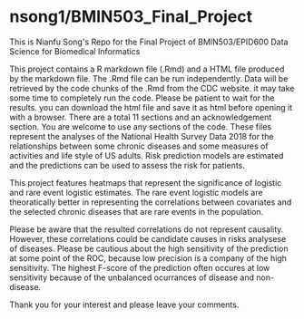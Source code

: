 # nsong1/BMIN503_Final_Project

This is Nianfu Song's Repo for the Final Project of BMIN503/EPID600 Data Science for Biomedical Informatics 

This project contains a R markdown file (.Rmd) and a HTML file produced by the markdown file. The .Rmd file can be run independently. Data will be retrieved by the code chunks of the .Rmd from the CDC website. it may take some time to completely run the code. Please be patient to wait for the results.  you can download the html file and save it as html before opening it with a browser. There are a total 11 sections and an acknowledgement section. You are welcome to use any sections of the code. These files represent the analyses of the National Health Survey Data 2018 for the relationships between some chronic diseases and some measures of activities and life style of US adults. Risk prediction models are estimated and the predictions can be used to assess the risk for patients. 

This project features heatmaps that represent the significance of logistic and rare event logistic estimates. The rare event logistic models are theoratically better in representing the correlations between covariates and the selected chronic diseases that are rare events in the population. 

Please be aware that the resulted correlations do not represent causality. However, these correlations could be candidate causes in risks analysese of diseases. Please be cautious about the high sensitivity of the prediction at some point of the ROC, because low precision is a company of the high sensitivity. The highest F-score of the prediction often occures at low sensitivity because of the unbalanced ocurrances of disease and non-disease. 

Thank you for your interest and please leave your comments.

